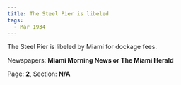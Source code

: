 ```yaml
---  
title: The Steel Pier is libeled  
tags:  
  - Mar 1934  
---  
```

  
The Steel Pier is libeled by Miami for dockage fees.  
  
Newspapers: **Miami Morning News or The Miami Herald**  
  
Page: **2**, Section: **N/A** 
